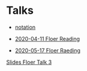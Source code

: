# Talks

- [notation](../Projects/Reading%20Groups/Floer%20Reading%20Group/Talk1/notation.md)

- [2020-04-11 Floer Reading](../Projects/Reading%20Groups/Floer%20Reading%20Group/Talk1/2020-04-11%20Floer%20Reading.md)

- [2020-05-17 Floer Raeding](../Projects/Reading%20Groups/Floer%20Reading%20Group/Talk3/2020-05-17%20Floer%20Reading.md)

[Slides Floer Talk 3](../Projects/Reading%20Groups/Floer%20Reading%20Group/Talk3/Slides%20Floer%20Talk%203.md)